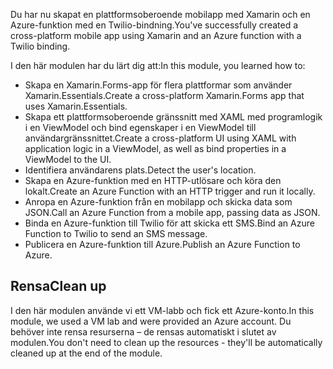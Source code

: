 <span data-ttu-id="788e1-101">Du har nu skapat en plattformsoberoende mobilapp med Xamarin och en Azure-funktion med en Twilio-bindning.</span><span class="sxs-lookup"><span data-stu-id="788e1-101">You've successfully created a cross-platform mobile app using Xamarin and an Azure function with a Twilio binding.</span></span>

<span data-ttu-id="788e1-102">I den här modulen har du lärt dig att:</span><span class="sxs-lookup"><span data-stu-id="788e1-102">In this module, you learned how to:</span></span>

- <span data-ttu-id="788e1-103">Skapa en Xamarin.Forms-app för flera plattformar som använder Xamarin.Essentials.</span><span class="sxs-lookup"><span data-stu-id="788e1-103">Create a cross-platform Xamarin.Forms app that uses Xamarin.Essentials.</span></span>
- <span data-ttu-id="788e1-104">Skapa ett plattformsoberoende gränssnitt med XAML med programlogik i en ViewModel och bind egenskaper i en ViewModel till användargränssnittet.</span><span class="sxs-lookup"><span data-stu-id="788e1-104">Create a cross-platform UI using XAML with application logic in a ViewModel, as well as bind properties in a ViewModel to the UI.</span></span>
- <span data-ttu-id="788e1-105">Identifiera användarens plats.</span><span class="sxs-lookup"><span data-stu-id="788e1-105">Detect the user's location.</span></span>
- <span data-ttu-id="788e1-106">Skapa en Azure-funktion med en HTTP-utlösare och köra den lokalt.</span><span class="sxs-lookup"><span data-stu-id="788e1-106">Create an Azure Function with an HTTP trigger and run it locally.</span></span>
- <span data-ttu-id="788e1-107">Anropa en Azure-funktion från en mobilapp och skicka data som JSON.</span><span class="sxs-lookup"><span data-stu-id="788e1-107">Call an Azure Function from a mobile app, passing data as JSON.</span></span>
- <span data-ttu-id="788e1-108">Binda en Azure-funktion till Twilio för att skicka ett SMS.</span><span class="sxs-lookup"><span data-stu-id="788e1-108">Bind an Azure Function to Twilio to send an SMS message.</span></span>
- <span data-ttu-id="788e1-109">Publicera en Azure-funktion till Azure.</span><span class="sxs-lookup"><span data-stu-id="788e1-109">Publish an Azure Function to Azure.</span></span>

## <a name="clean-up"></a><span data-ttu-id="788e1-110">Rensa</span><span class="sxs-lookup"><span data-stu-id="788e1-110">Clean up</span></span>

<span data-ttu-id="788e1-111">I den här modulen använde vi ett VM-labb och fick ett Azure-konto.</span><span class="sxs-lookup"><span data-stu-id="788e1-111">In this module, we used a VM lab and were provided an Azure account.</span></span> <span data-ttu-id="788e1-112">Du behöver inte rensa resurserna – de rensas automatiskt i slutet av modulen.</span><span class="sxs-lookup"><span data-stu-id="788e1-112">You don't need to clean up the resources - they'll be automatically cleaned up at the end of the module.</span></span>
